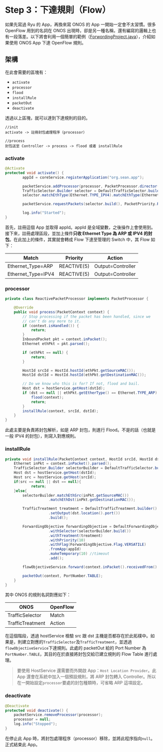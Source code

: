 # Step 3：下達規則（Flow）

如果先寫過 Ryu 的 App，再換來寫 ONOS 的 App 一開始一定會不太習慣。很多 OpenFlow 用到的名詞在 ONOS 出現時，卻是另一種名稱，還有編寫的邏輯上也有一段落差。以下將會利用一個簡單的範例（[ForwordingProject.java](https://github.com/OSE-Lab/Learning-SDN/tree/master/Controller/ONOS/step3/ForwordingProject.java)），介紹如果使用 ONOS App 下達 OpenFlow 規則。

## 架構

在此會需要的區塊有：

* `activate`
* `processor`
* `flood`
* `installRule`
* `packetOut`
* `deactivate`

透過以上區塊，就可以達到下達規則的目的。

```shell
//init
activate -> 註冊封包處理程序（processor）

//process
封包送至 Controller -> process -> flood 或者 installRule
```

### activate

```java
@Activate
protected void activate() {
        appId = coreService.registerApplication("org.sean.app");

        packetService.addProcessor(processor, PacketProcessor.director(2));
        TrafficSelector.Builder selector = DefaultTrafficSelector.builder();
        selector.matchEthType(Ethernet.TYPE_IPV4).matchEthType(Ethernet.TYPE_ARP);

        packetService.requestPackets(selector.build(), PacketPriority.REACTIVE, appId);

        log.info("Started");
}
```
首先，註冊這個 App 並取得 appId。appId 是全域變數，之後操作上會使用到。接下來，註冊處理區段，並加上條件**只收 Ethernet Type 為 ARP 或 IPV4 的封包**。在此加上的條件，其實就會轉成 Flow 下達至管理的 Switch 中，其 Flow 如下：

Match|Priority|Action|
---|---|---
Ethernet_Type=ARP|REACTIVE(5)|Output=Controller
Ethernet_Type=IPV4|REACTIVE(5)|Output=Controller

### processor

```java
private class ReactivePacketProcessor implements PacketProcessor {

    @Override
    public void process(PacketContext context) {
        // Stop processing if the packet has been handled, since we
        // can't do any more to it.
        if (context.isHandled()) {
            return;
        }
        InboundPacket pkt = context.inPacket();
        Ethernet ethPkt = pkt.parsed();

        if (ethPkt == null) {
            return;
        }

        HostId srcId = HostId.hostId(ethPkt.getSourceMAC());
        HostId dstId = HostId.hostId(ethPkt.getDestinationMAC());

        // Do we know who this is for? If not, flood and bail.
        Host dst = hostService.getHost(dstId);
        if (dst == null || ethPkt.getEtherType() == Ethernet.TYPE_ARP) {
            flood(context);
            return;
        }
        installRule(context, srcId, dstId);
    }
}
```

此處主要是負責將封包解析，如是 ARP 封包，則進行 Flood。不是的話（也就是一般 IPV4 的封包），則寫入對應規則。

### installRule

```java
private void installRule(PacketContext context, HostId srcId, HostId dstId){
    Ethernet inPkt = context.inPacket().parsed();
    TrafficSelector.Builder selectorBuilder = DefaultTrafficSelector.builder();
    Host dst = hostService.getHost(dstId);
    Host src = hostService.getHost(srcId);
    if(src == null || dst == null){
            return;
    }else{
        selectorBuilder.matchEthSrc(inPkt.getSourceMAC())
                    .matchEthDst(inPkt.getDestinationMAC());

        TrafficTreatment treatment = DefaultTrafficTreatment.builder()
                    .setOutput(dst.location().port())
                    .build();

        ForwardingObjective forwardingObjective = DefaultForwardingObjective.builder()
                    .withSelector(selectorBuilder.build())
                    .withTreatment(treatment)
                    .withPriority(10)
                    .withFlag(ForwardingObjective.Flag.VERSATILE)
                    .fromApp(appId)
                    .makeTemporary(10) //timeout
                    .add();

        flowObjectiveService.forward(context.inPacket().receivedFrom().deviceId(), forwardingObjective);

        packetOut(context, PortNumber.TABLE);
    }
}
```

其中 ONOS 的規則名詞對應如下：

ONOS|OpenFlow
---|---
TrafficSelector|Match
TrafficTreatment|Action

在這個階段，透過 hostService 檢驗 src 跟 dst 主機是否都存在於此拓樸中。如果是，則建立對應的`TrafficSelector`及`TrafficTreatment`，並透過`flowObjectiveService`下達規則。此處的 packetOut 給的 Port Number 為`PortNumber.TABLE`，其目的在於直接將封包交給已建立規則的 Flow Table 進行處理。

> 要使用 HostService 還需要而外開啟 App：`Host Location Provider`。此 App 還會在系統中加入一個預設規則，將 ARP 封包轉入 Controller。所以在一開始設定`processor`要處的封包種類時，可省略 ARP 這項設定。

### deactivate

```java
@Deactivate
protected void deactivate() {
    packetService.removeProcessor(processor);
    processor = null;
    log.info("Stopped");
}
```
在停止此 App 時，將封包處理程序（processor）移除，並將此程序指向`null`。正式結束此 App。
